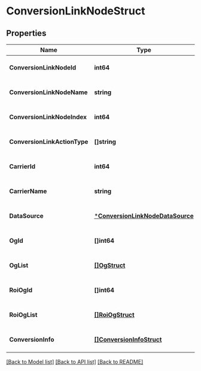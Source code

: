 # ConversionLinkNodeStruct

## Properties
Name | Type | Description | Notes
------------ | ------------- | ------------- | -------------
**ConversionLinkNodeId** | **int64** |  | [optional] [default to null]
**ConversionLinkNodeName** | **string** |  | [optional] [default to null]
**ConversionLinkNodeIndex** | **int64** |  | [optional] [default to null]
**ConversionLinkActionType** | **[]string** |  | [optional] [default to null]
**CarrierId** | **int64** |  | [optional] [default to null]
**CarrierName** | **string** |  | [optional] [default to null]
**DataSource** | [***ConversionLinkNodeDataSource**](ConversionLinkNodeDataSource.md) |  | [optional] [default to null]
**OgId** | **[]int64** |  | [optional] [default to null]
**OgList** | [**[]OgStruct**](og_struct.md) |  | [optional] [default to null]
**RoiOgId** | **[]int64** |  | [optional] [default to null]
**RoiOgList** | [**[]RoiOgStruct**](roi_og_struct.md) |  | [optional] [default to null]
**ConversionInfo** | [**[]ConversionInfoStruct**](conversion_info_struct.md) |  | [optional] [default to null]

[[Back to Model list]](../README.md#documentation-for-models) [[Back to API list]](../README.md#documentation-for-api-endpoints) [[Back to README]](../README.md)


